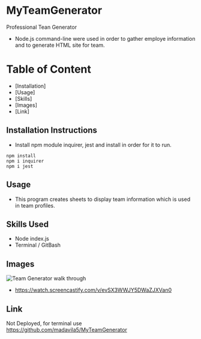 # MyTeamGenerator

Professional Tean Generator
- Node.js command-line were used in order to gather employe information and to generate HTML site for team.


# Table of Content

* [Installation]
* [Usage]
* [Skills]
* [Images]
* [Link]

## Installation Instructions

- Install npm module inquirer, jest and install in order for it to run.

```
npm install
npm i inquirer
npm i jest
```

## Usage

- This program creates sheets to display team information which is used in team profiles.

## Skills Used

- Node index.js
- Terminal / GitBash

## Images

<img src="src/team.gif" alt="Team Generator walk through">

- https://watch.screencastify.com/v/evSX3WWJY5DWaZJXVan0

## Link
Not Deployed, for terminal use
https://github.com/madavila5/MyTeamGenerator